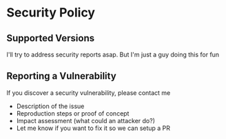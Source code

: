 <!-- @format -->

# Security Policy

## Supported Versions

I'll try to address security reports asap. But I'm just a guy doing this for fun

## Reporting a Vulnerability

If you discover a security vulnerability, please contact me

- Description of the issue
- Reproduction steps or proof of concept
- Impact assessment (what could an attacker do?)
- Let me know if you want to fix it so we can setup a PR
